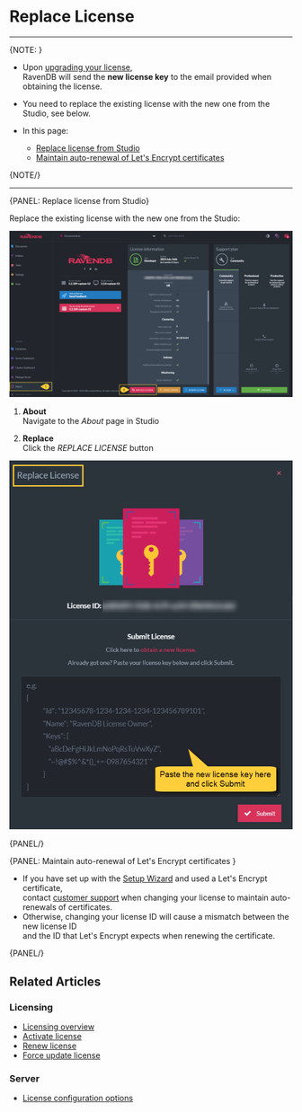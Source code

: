 # Replace License

---

{NOTE: }

* Upon [upgrading your license](https://ravendb.net/buy),  
  RavenDB will send the **new license key** to the email provided when obtaining the license.  

* You need to replace the existing license with the new one from the Studio, see below.

* In this page:
    * [Replace license from Studio](../../start/licensing/replace-license#replace-license-from-studio)
    * [Maintain auto-renewal of Let's Encrypt certificates](../../start/licensing/replace-license#maintain-auto-renewal-of-let)

{NOTE/}

---

{PANEL: Replace license from Studio}

Replace the existing license with the new one from the Studio:

![Replace License](images/replace-1.png "Replace License")

1. **About**  
   Navigate to the _About_ page in Studio

2. **Replace**  
   Click the _REPLACE LICENSE_ button

![Replace License](images/replace-2.png "Paste and Submit")

{PANEL/}

{PANEL: Maintain auto-renewal of Let's Encrypt certificates }

* If you have set up with the [Setup Wizard](../../start/installation/setup-wizard) and used a Let's Encrypt certificate,  
  contact [customer support](https://ravendb.net/contact) when changing your license to maintain auto-renewals of certificates.
* Otherwise, changing your license ID will cause a mismatch between the new license ID  
  and the ID that Let's Encrypt expects when renewing the certificate.

{PANEL/}

## Related Articles

### Licensing
- [Licensing overview](../../start/licensing/licensing-overview)
- [Activate license](../../start/licensing/activate-license)
- [Renew license](../../start/licensing/renew-license)
- [Force update license](../../start/licensing/force-update)

### Server
- [License configuration options](../../server/configuration/license-configuration)
